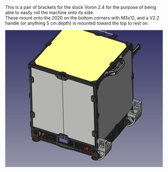 This is a pair of brackets for the stock Voron 2.4 for the purpose of being able to easily roll the machine onto its side.  
These mount onto the 2020 on the bottom corners with M3x12, and a V2.2 handle (or anything 5 cm depth) is mounted toward the top to rest on.


![Image 1](roller_brackets/vrollers.jpg?raw=true "Image 1")

